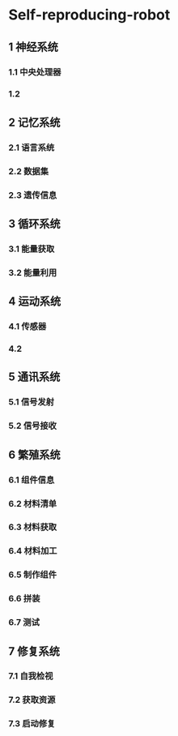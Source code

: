 # Self-reproducing-robot

## 1 神经系统
### 1.1 中央处理器
### 1.2 

## 2 记忆系统
### 2.1 语言系统
### 2.2 数据集
### 2.3 遗传信息

## 3 循环系统
### 3.1 能量获取
### 3.2 能量利用

## 4 运动系统
### 4.1 传感器
### 4.2 

## 5 通讯系统
### 5.1 信号发射
### 5.2 信号接收

## 6 繁殖系统
### 6.1 组件信息
### 6.2 材料清单
### 6.3 材料获取
### 6.4 材料加工
### 6.5 制作组件
### 6.6 拼装
### 6.7 测试

## 7 修复系统
### 7.1 自我检视
### 7.2 获取资源
### 7.3 启动修复